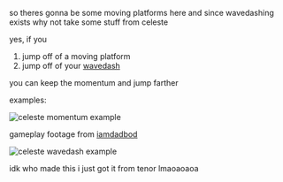 so theres gonna be some moving platforms here and since wavedashing exists why not take some stuff from celeste

yes, if you
1. jump off of a moving platform
2. jump off of your [wavedash](Wavedash.md)

you can keep the momentum and jump farther

examples:

![celeste momentum example](/img/movement/momentum/celeste-momentum-block.gif)

gameplay footage from [iamdadbod](https://youtu.be/sYn684qEFV0?si=a2KLQRI2eTbX6CF3)

![celeste wavedash example](/img/movement/momentum/celeste-wavedash.gif)

idk who made this i just got it from tenor lmaoaoaoa